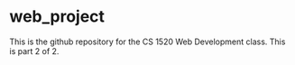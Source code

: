 # web_project
This is the github repository for the CS 1520 Web Development class. 
This is part 2 of 2. 

